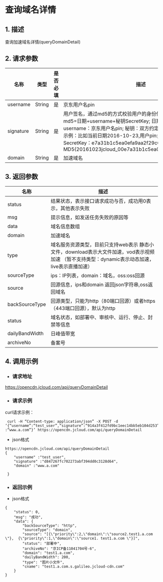 # **查询域名详情**

## **1. 描述**

查询加速域名详情(queryDomainDetail)

## **2. 请求参数**

| **名称**  | **类型** | **是否必填** | **描述**                                                     |
| --------- | -------- | ------------ | ------------------------------------------------------------ |
| username  | String   | 是           | 京东用户名pin                                                |
| signature | String   | 是           |用户签名，通过md5的方式校验用户的身份信息，保障信息安全。</br>md5=日期+username+秘钥SecretKey; 日期：格式为 yyyymmdd; username：京东用户名pin; 秘钥：双方约定; </br>示例：比如当前日期2016-10-23,用户pin:jcloud_00,用户秘钥SecretKey：e7a31b1c5ea0efa9aa2f29c6559f7d61,那签名为MD5(20161023jcloud_00e7a31b1c5ea0efa9aa2f29c6559f7d61) |
| domain    | String   | 是           | 加速域名                                                     |

 

## **3. 返回参数**

| **名称**       | **描述**                                                     |
| -------------- | ------------------------------------------------------------ |
| status         | 结果状态，表示接口请求成功与否，成功用0表示，其他表示失败    |
| msg            | 提示信息，如发送任务失败的原因等                             |
| data           | 域名信息数组                                                 |
| domain         | 加速域名                                                     |
| type           | 域名服务资源类型，目前只支持web表示   静态小文件，download表示大文件加速，vod表示视频加速   （暂不支持类型：dynamic表示动态加速，live表示直播加速） |
| sourceType     | ips：IP列表，domain：域名，oss:oss回源                       |
| source         | 回源信息，ips和domain 返回json字符串,oss返回域名             |
| backSourceType | 回源类型，只能为http（80端口回源）或者https（443端口回源），默认为http |
| status         | 域名状态，如部署中、审核中、运行、停止、封禁等信息 |
| dailyBandWidth | 日峰值带宽 |
| archiveNo      | 备案号 |

## **4. 调用示例**

- ### **请求地址**

https://opencdn.jcloud.com/api/queryDomainDetail

- ### **请求示例**

curl请求示例：

```
 curl -H “Content-type: application/json” -X POST -d ‘{“username”:“test_user”,“signature”:“914a3f412fd9bc1eec14bb5eb104d253”,“domain” :“www.a.com”}’ https://opencdn.jcloud.com/api/queryDomainDetail
```

* json格式

```
https://opencdn.jcloud.com/api/queryDomainDetail
{
    "username" :"test_user",
    "signature" :"d847267fc702273abf394dd0c3128d64",
    "domain" :"www.a.com"
    
 }
```

- ### **返回示例**

* json格式

```
{
    "status": 0,
    "msg": "成功",
    "data": {
        "backSourceType": "http",
        "sourceType": "domain",
        "source": "[{\"priority\":2,\"domain\":\"source2.test1.a.com \"},  {\"priority\":1,\"domain\":\"source1. test1.a.com \"}]",
        "status": "部署中",
        "archiveNo": "京ICP备11041704号-6",
        "domain": "test1.a.com",
        "dailyBandWidth": 200,
        "type": "图片小文件",
        "cname": "test1.a.com.s.galileo.jcloud-cdn.com"
    }
}
```

 
